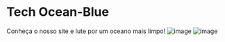 # Tech Ocean-Blue 
Conheça o nosso site e lute por um oceano mais limpo!
![image](https://github.com/EnzoDPrado/Tech-Ocean-Blue/assets/103393497/ace08e28-6ba2-4e7b-ac70-ae19eb5fe19f)
![image](https://github.com/EnzoDPrado/Tech-Ocean-Blue/assets/103393497/7345db9f-75fa-4b5f-8459-549ca8009076)
